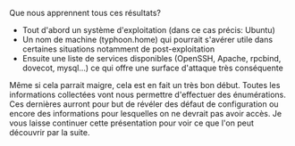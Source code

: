 Que nous apprennent tous ces résultats?

* Tout d'abord un système d'exploitation (dans ce cas précis: Ubuntu)
* Un nom de machine (typhoon.home) qui pourrait s'avérer utile dans certaines situations notamment de post-exploitation
* Ensuite une liste de services disponibles (OpenSSH, Apache, rpcbind, dovecot, mysql...) ce qui offre une surface d'attaque très conséquente

Même si cela parrait maigre, cela est en fait un très bon début. Toutes les informations collectées vont nous permettre d'effectuer des énumérations. Ces dernières aurront pour but de révéler des défaut de configuration ou encore des informations pour lesquelles on ne devrait pas avoir accès. Je vous laisse continuer cette présentation pour voir ce que l'on peut découvrir par la suite.